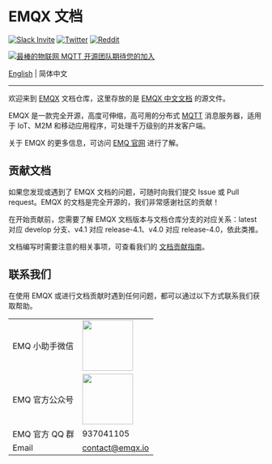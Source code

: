 # EMQX 文档

[![Slack Invite](<https://slack-invite.emqx.io/badge.svg>)](https://slack-invite.emqx.io)
[![Twitter](https://img.shields.io/badge/Twitter-EMQ-1DA1F2?logo=twitter)](https://twitter.com/EMQTech)
[![Reddit](https://img.shields.io/badge/Reddit-EMQ%20X-orange?logo=reddit)](https://www.reddit.com/r/emqx/)

[![最棒的物联网 MQTT 开源团队期待您的加入](https://www.emqx.io/static/img/github_readme_cn_bg.png)](https://www.emqx.cn/careers)

[English](./README.md) | 简体中文

---

欢迎来到 [EMQX](https://github.com/emqx/emqx) 文档仓库，这里存放的是 [EMQX 中文文档]( https://docs.emqx.cn/cn/broker/latest/) 的源文件。

EMQX 是一款完全开源，高度可伸缩，高可用的分布式 [MQTT](https://www.emqx.cn/mqtt) 消息服务器，适用于 IoT、M2M 和移动应用程序，可处理千万级别的并发客户端。

关于 EMQX 的更多信息，可访问 [EMQ 官网](https://www.emqx.cn/) 进行了解。


## 贡献文档

如果您发现或遇到了 EMQX 文档的问题，可随时向我们提交 Issue 或 Pull request。EMQX 的文档是完全开源的，我们非常感谢社区的贡献！

在开始贡献前，您需要了解 EMQX 文档版本与文档仓库分支的对应关系：latest 对应 develop 分支、v4.1 对应 release-4.1、v4.0 对应 release-4.0，依此类推。

文档编写时需要注意的相关事项，可查看我们的 [文档贡献指南](./CONTRIBUTING-CN.md)。


## 联系我们

在使用 EMQX 或进行文档贡献时遇到任何问题，都可以通过以下方式联系我们获取帮助。

<table>
  <tbody>
    <tr>
      <td>EMQ 小助手微信</td>
      <td><img src="./assets/wechat.png" width=100 /></td>
    </tr>
    <tr>
      <td>EMQ 官方公众号</td>
      <td><img src="./assets/wx_qr_code.png" width="100" /></td>
    </tr>
    <tr>
      <td>EMQ 官方 QQ 群</td>
      <td>937041105</td>
    </tr>
    <tr>
      <td>Email</td>
      <td><a href="mailto:contact@emqx.io">contact@emqx.io</a></td>
    </tr>
  <tbody>
<table>
